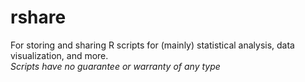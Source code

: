 # rshare
For storing and sharing R scripts for (mainly) statistical analysis, data visualization, and more.     
*Scripts have no guarantee or warranty of any type*
